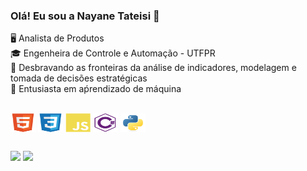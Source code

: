 ### Olá! Eu sou a Nayane Tateisi 👋

<p>🖥️ Analista de Produtos <br/>
🎓 Engenheira de Controle e Automação - UTFPR<br/>
🔭 Desbravando as fronteiras da análise de indicadores, modelagem e tomada de decisões estratégicas <br/>
🌱 Entusiasta em aṕrendizado de máquina<p>
  
  <div style="display: inline_block"><br>
  <img align="center" alt="Nana-HTML" height="30" width="40" src="https://raw.githubusercontent.com/devicons/devicon/master/icons/html5/html5-original.svg">
  <img align="center" alt="Nana-CSS" height="30" width="40" src="https://raw.githubusercontent.com/devicons/devicon/master/icons/css3/css3-original.svg">
  <img align="center" alt="Nana-JavaScript" height="30" width="40" src="https://github.com/devicons/devicon/blob/master/icons/javascript/javascript-plain.svg">
  <img align="center" alt="Nana-C#" height="30" width="40" src="https://github.com/devicons/devicon/blob/master/icons/csharp/csharp-line.svg">
  <img align="center" alt="Nana-Python" height="30" width="40" src="https://raw.githubusercontent.com/devicons/devicon/master/icons/python/python-original.svg">
</div>
  
  ##
  <div>
  <a href = "mailto:nayanetateisi@gmail.com"><img src="https://img.shields.io/badge/-Gmail-%23333?style=for-the-badge&logo=gmail&logoColor=white" target="_blank"></a>
     <a href="https://www.linkedin.com/in/nayanetateisi/" target="_blank"><img src="https://img.shields.io/badge/-LinkedIn-%230077B5?style=for-the-badge&logo=linkedin&logoColor=white" target="_blank"></a> 
   </div>
